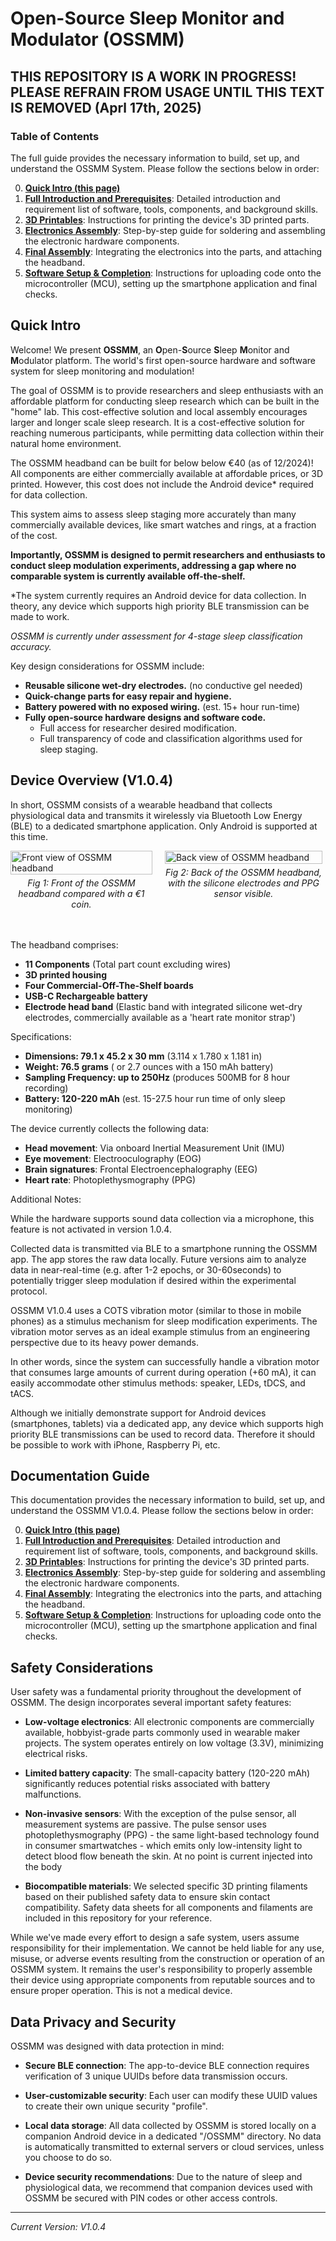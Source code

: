 <meta http-equiv='cache-control' content='no-cache'> 
<meta http-equiv='expires' content='0'> 
<meta http-equiv='pragma' content='no-cache'>

# **O**pen-**S**ource **S**leep **M**onitor and **M**odulator (OSSMM)

## THIS REPOSITORY IS A WORK IN PROGRESS! PLEASE REFRAIN FROM USAGE UNTIL THIS TEXT IS REMOVED (Aprl 17th, 2025)

### Table of Contents

The full guide provides the necessary information to build, set up, and 
understand the OSSMM System. Please follow the sections below in order:

0.  **[Quick Intro (this page)](index.md)**
1.  **[Full Introduction and Prerequisites](01-introduction.md)**: Detailed introduction and requirement list of software, tools, components, and background skills.
2.  **[3D Printables](02-printables.md)**: Instructions for printing the device's 3D printed parts.
3.  **[Electronics Assembly](03-electronics-assembly.md)**: Step-by-step guide for soldering and assembling the electronic hardware components.
4.  **[Final Assembly](04-final-assembly.md)**: Integrating the electronics into the parts, and attaching the headband.
5.  **[Software Setup & Completion](05-software.md)**: Instructions for uploading code onto the microcontroller (MCU), setting up the smartphone application and final checks.

## Quick Intro

Welcome! We present **OSSMM**, an **O**pen-**S**ource **S**leep **M**onitor and **M**odulator platform.
The world's first open-source hardware and software system for sleep monitoring and modulation!

The goal of OSSMM is to provide researchers and sleep enthusiasts with an 
affordable platform for conducting sleep research which can be built in the 
"home" lab. This cost-effective solution and local assembly encourages larger and
longer scale sleep research.  It is a cost-effective solution for reaching 
numerous participants, while permitting data collection within their natural 
home environment.

The OSSMM headband can be built for below below €40 (as of 12/2024)! All 
components are either commercially available at affordable prices, or 
3D printed. However, this cost does not include the Android device* required
for data collection.

This system aims to assess sleep staging more accurately than many commercially 
available devices, like smart watches and rings, at a fraction of the cost. 

**Importantly, OSSMM is designed to permit researchers and enthusiasts to conduct
sleep modulation experiments, addressing a gap where no comparable system is
currently available off-the-shelf.**

*The system currently requires an Android device for data collection. In theory,
any device which supports high priority BLE transmission can be made to work.

*OSSMM is currently under assessment for 4-stage sleep classification accuracy.*

Key design considerations for OSSMM include:

* **Reusable silicone wet-dry electrodes.** (no conductive gel needed)
* **Quick-change parts for easy repair and hygiene.**
* **Battery powered with no exposed wiring.** (est. 15+ hour run-time)
* **Fully open-source hardware designs and software code.**
  - Full access for researcher desired modification.
  - Full transparency of code and classification algorithms used for sleep staging.
  
  
## Device Overview (V1.0.4)

In short, OSSMM consists of a wearable headband that collects physiological data
and transmits it wirelessly via Bluetooth Low Energy (BLE) to a dedicated 
smartphone application. Only Android is supported at this time.

<div style="display: flex; flex-direction: row; align-items: flex-start;">
  <figure style="margin: 0; width: 45%;">
    <img src="media/index/front.jpg" alt="Front view of OSSMM headband" style="width: 100%;">
    <figcaption style="text-align: center; font-style: italic; margin-top: 5px;">Fig 1: Front of the OSSMM headband compared with a €1 coin.</figcaption>
  </figure>
  <figure style="margin: 0; width: 50%; margin-left: 4%;">
    <img src="media/index/back.jpg" alt="Back view of OSSMM headband" style="width: 100%;">
    <figcaption style="text-align: center; font-style: italic; margin-top: 5px;">Fig 2: Back of the OSSMM headband, with the silicone electrodes and PPG sensor visible.</figcaption>
  </figure>
</div>
<br><br>

The headband comprises:

* **11 Components** (Total part count excluding wires)
* **3D printed housing**
* **Four Commercial-Off-The-Shelf boards**
* **USB-C Rechargeable battery**
* **Electrode head band** (Elastic band with integrated silicone wet-dry 
electrodes, commercially available as a 'heart rate monitor strap')

Specifications:

* **Dimensions: 79.1 x 45.2 x 30 mm** (3.114 x 1.780 x 1.181 in)
* **Weight: 76.5 grams** ( or 2.7 ounces with a 150 mAh battery)
* **Sampling Frequency: up to 250Hz** (produces 500MB for 8 hour recording)
* **Battery: 120-220 mAh** (est. 15-27.5 hour run time of only sleep monitoring)

The device currently collects the following data:

* **Head movement**: Via onboard Inertial Measurement Unit (IMU)
* **Eye movement**: Electrooculography (EOG)
* **Brain signatures**: Frontal Electroencephalography (EEG)
* **Heart rate**: Photoplethysmography (PPG)

Additional Notes:

While the hardware supports sound data collection via a microphone, this feature 
is not activated in version 1.0.4.

Collected data is transmitted via BLE to a smartphone running the OSSMM app. 
The app stores the raw data locally. Future versions aim to analyze data in 
near-real-time (e.g. after 1-2 epochs, or 30-60seconds) to potentially trigger 
sleep modulation if desired within the experimental protocol.

OSSMM V1.0.4 uses a COTS vibration motor (similar to those in mobile phones) as 
a stimulus mechanism for sleep modification experiments. The vibration motor 
serves as an ideal example stimulus from an engineering perspective due to its 
heavy power demands. 

In other words, since the system can successfully handle a vibration motor that 
consumes large amounts of current during operation (+60 mA), it can easily 
accommodate other stimulus methods: speaker, LEDs, tDCS, and tACS.

Although we initially demonstrate support for Android devices 
(smartphones, tablets) via a dedicated app, any device which supports high 
priority BLE transmissions can be used to record data. Therefore it should be
possible to work with iPhone, Raspberry Pi, etc.

## Documentation Guide

This documentation provides the necessary information to build, set up, and 
understand the OSSMM V1.0.4. Please follow the sections below in order:

0.  **[Quick Intro (this page)](index.md)**
1.  **[Full Introduction and Prerequisites](01-introduction.md)**: Detailed introduction and requirement list of software, tools, components, and background skills.
2.  **[3D Printables](02-printables.md)**: Instructions for printing the device's 3D printed parts.
3.  **[Electronics Assembly](03-electronics-assembly.md)**: Step-by-step guide for soldering and assembling the electronic hardware components.
4.  **[Final Assembly](04-final-assembly.md)**: Integrating the electronics into the parts, and attaching the headband.
5.  **[Software Setup & Completion](05-software.md)**: Instructions for uploading code onto the microcontroller (MCU), setting up the smartphone application and final checks.

## Safety Considerations

User safety was a fundamental priority throughout the development of OSSMM. 
The design incorporates several important safety features:

* **Low-voltage electronics**: All electronic components are commercially 
available, hobbyist-grade parts commonly used in wearable maker projects. The 
system operates entirely on low voltage (3.3V), minimizing electrical risks.

* **Limited battery capacity**: The small-capacity battery (120-220 mAh) 
significantly reduces potential risks associated with battery malfunctions.

* **Non-invasive sensors**: With the exception of the pulse sensor, all 
measurement systems are passive. The pulse sensor uses photoplethysmography 
(PPG) - the same light-based technology found in consumer smartwatches - which
emits only low-intensity light to detect blood flow beneath the skin. At no
point is current injected into the body

* **Biocompatible materials**: We selected specific 3D printing filaments based 
on their published safety data to ensure skin contact compatibility. Safety 
data sheets for all components and filaments are included in this repository 
for your reference.

While we've made every effort to design a safe system, users assume 
responsibility for their implementation. We cannot be held liable for any use,
misuse, or adverse events resulting from the construction or operation of an 
OSSMM system. It remains the user's responsibility to properly assemble their
device using appropriate components from reputable sources and to ensure proper
operation. This is not a medical device.

## Data Privacy and Security

OSSMM was designed with data protection in mind: 

* **Secure BLE connection**: The app-to-device BLE connection requires 
verification of 3 unique UUIDs before data transmission occurs.

* **User-customizable security**: Each user can modify these UUID values to 
create their own unique security "profile".

* **Local data storage**: All data collected by OSSMM is stored locally on a 
companion Android device in a dedicated "/OSSMM" directory. No data is 
automatically transmitted to external servers or cloud services, unless you 
choose to do so.

* **Device security recommendations**: Due to the nature of sleep and 
physiological data, we recommend that companion devices used with OSSMM be 
secured with PIN codes or other access controls.

---
*Current Version: V1.0.4*